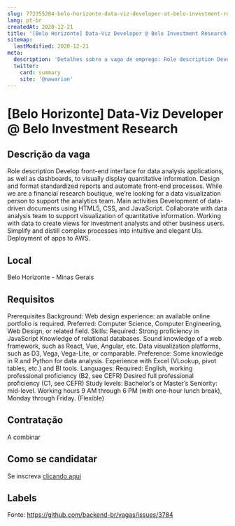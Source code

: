 ```yaml
---
slug: 772355284-belo-horizonte-data-viz-developer-at-belo-investment-research
lang: pt-br
createdAt: 2020-12-21
title: '[Belo Horizonte] Data-Viz Developer @ Belo Investment Research - Vaga de Emprego'
sitemap:
  lastModified: 2020-12-21
meta:
  description: 'Detalhes sobre a vaga de emprego: Role description Develop front-end interface for data analysis applications, as well as dashboards, to visually display quantitative information. Design and format standardized reports and automate front-end processes. While we are a financial research boutique, we’re looking for a data visualization person to support the analytics team. Main activities Development of data-driven documents using HTML5, CSS, and JavaScript. Collaborate with data analysis team to support visualization of quantitative information. Working with data to create views for investment analysts and other business users. Simplify and distill complex processes into intuitive and elegant UIs. Deployment of apps to AWS.'
  twitter:
    card: summary
    site: '@nawarian'
---
```


# [Belo Horizonte] Data-Viz Developer @ Belo Investment Research

## Descrição da vaga

Role description
Develop front-end interface for data analysis applications, as well as dashboards, to visually display quantitative information. Design and format standardized reports and automate front-end processes.
While we are a financial research boutique, we’re looking for a data visualization person to support the analytics team.
Main activities
Development of data-driven documents using HTML5, CSS, and JavaScript.
Collaborate with data analysis team to support visualization of quantitative information.
Working with data to create views for investment analysts and other business users.
Simplify and distill complex processes into intuitive and elegant UIs.
Deployment of apps to AWS.

## Local

Belo Horizonte - Minas Gerais

## Requisitos

Prerequisites
Background: 
Web design experience: an available online portfolio is required.
Preferred: Computer Science, Computer Engineering, Web Design, or related field.
Skills:
Required:
Strong proficiency in JavaScript
Knowledge of relational databases.
Sound knowledge of a web framework, such as React, Vue, Angular, etc.
Data visualization platforms, such as D3, Vega, Vega-Lite, or comparable.
Preference:
Some knowledge in R and Python for data analysis.
Experience with Excel (VLookup, pivot tables, etc.) and BI tools.
Languages:
Required: English, working professional proficiency (B2, see CEFR)
Desired full professional proficiency (C1, see CEFR)
Study levels:
Bachelor’s or Master’s 
Seniority: mid-level.
Working hours
9 AM through 6 PM (with one-hour lunch break), Monday through Friday. (Flexible)

## Contratação

A combinar

## Como se candidatar

Se inscreva [clicando aqui](https://www.pyjobs.com.br/job/1905)

## Labels



Fonte: https://github.com/backend-br/vagas/issues/3784